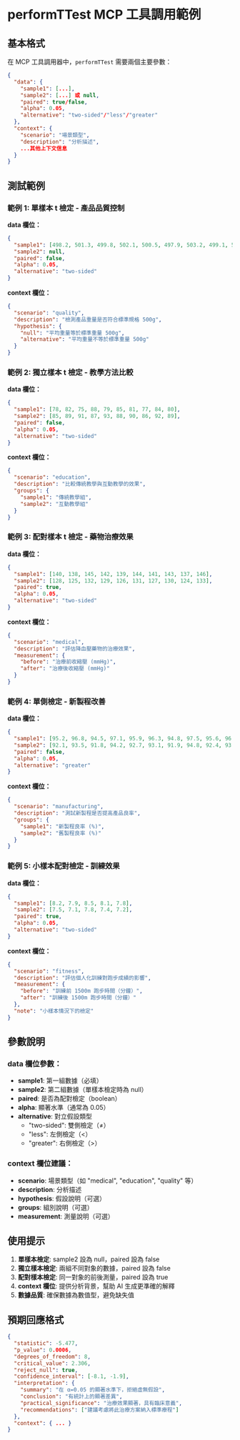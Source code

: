 # performTTest MCP 工具調用範例

## 基本格式

在 MCP 工具調用器中，`performTTest` 需要兩個主要參數：

```json
{
  "data": {
    "sample1": [...],
    "sample2": [...] 或 null,
    "paired": true/false,
    "alpha": 0.05,
    "alternative": "two-sided"/"less"/"greater"
  },
  "context": {
    "scenario": "場景類型",
    "description": "分析描述",
    ...其他上下文信息
  }
}
```

## 測試範例

### 範例 1: 單樣本 t 檢定 - 產品品質控制

**data 欄位：**
```json
{
  "sample1": [498.2, 501.3, 499.8, 502.1, 500.5, 497.9, 503.2, 499.1, 501.8, 500.3],
  "sample2": null,
  "paired": false,
  "alpha": 0.05,
  "alternative": "two-sided"
}
```

**context 欄位：**
```json
{
  "scenario": "quality",
  "description": "檢測產品重量是否符合標準規格 500g",
  "hypothesis": {
    "null": "平均重量等於標準重量 500g",
    "alternative": "平均重量不等於標準重量 500g"
  }
}
```

### 範例 2: 獨立樣本 t 檢定 - 教學方法比較

**data 欄位：**
```json
{
  "sample1": [78, 82, 75, 88, 79, 85, 81, 77, 84, 80],
  "sample2": [85, 89, 91, 87, 93, 88, 90, 86, 92, 89],
  "paired": false,
  "alpha": 0.05,
  "alternative": "two-sided"
}
```

**context 欄位：**
```json
{
  "scenario": "education",
  "description": "比較傳統教學與互動教學的效果",
  "groups": {
    "sample1": "傳統教學組",
    "sample2": "互動教學組"
  }
}
```

### 範例 3: 配對樣本 t 檢定 - 藥物治療效果

**data 欄位：**
```json
{
  "sample1": [140, 138, 145, 142, 139, 144, 141, 143, 137, 146],
  "sample2": [128, 125, 132, 129, 126, 131, 127, 130, 124, 133],
  "paired": true,
  "alpha": 0.05,
  "alternative": "two-sided"
}
```

**context 欄位：**
```json
{
  "scenario": "medical",
  "description": "評估降血壓藥物的治療效果",
  "measurement": {
    "before": "治療前收縮壓 (mmHg)",
    "after": "治療後收縮壓 (mmHg)"
  }
}
```

### 範例 4: 單側檢定 - 新製程改善

**data 欄位：**
```json
{
  "sample1": [95.2, 96.8, 94.5, 97.1, 95.9, 96.3, 94.8, 97.5, 95.6, 96.2],
  "sample2": [92.1, 93.5, 91.8, 94.2, 92.7, 93.1, 91.9, 94.8, 92.4, 93.6],
  "paired": false,
  "alpha": 0.05,
  "alternative": "greater"
}
```

**context 欄位：**
```json
{
  "scenario": "manufacturing",
  "description": "測試新製程是否提高產品良率",
  "groups": {
    "sample1": "新製程良率 (%)",
    "sample2": "舊製程良率 (%)"
  }
}
```

### 範例 5: 小樣本配對檢定 - 訓練效果

**data 欄位：**
```json
{
  "sample1": [8.2, 7.9, 8.5, 8.1, 7.8],
  "sample2": [7.5, 7.1, 7.8, 7.4, 7.2],
  "paired": true,
  "alpha": 0.05,
  "alternative": "two-sided"
}
```

**context 欄位：**
```json
{
  "scenario": "fitness",
  "description": "評估個人化訓練對跑步成績的影響",
  "measurement": {
    "before": "訓練前 1500m 跑步時間（分鐘）",
    "after": "訓練後 1500m 跑步時間（分鐘）"
  },
  "note": "小樣本情況下的檢定"
}
```

## 參數說明

### data 欄位參數：
- **sample1**: 第一組數據（必填）
- **sample2**: 第二組數據（單樣本檢定時為 null）
- **paired**: 是否為配對檢定（boolean）
- **alpha**: 顯著水準（通常為 0.05）
- **alternative**: 對立假設類型
  - "two-sided": 雙側檢定（≠）
  - "less": 左側檢定（<）
  - "greater": 右側檢定（>）

### context 欄位建議：
- **scenario**: 場景類型（如 "medical", "education", "quality" 等）
- **description**: 分析描述
- **hypothesis**: 假設說明（可選）
- **groups**: 組別說明（可選）
- **measurement**: 測量說明（可選）

## 使用提示

1. **單樣本檢定**: sample2 設為 null，paired 設為 false
2. **獨立樣本檢定**: 兩組不同對象的數據，paired 設為 false
3. **配對樣本檢定**: 同一對象的前後測量，paired 設為 true
4. **context 欄位**: 提供分析背景，幫助 AI 生成更準確的解釋
5. **數據品質**: 確保數據為數值型，避免缺失值

## 預期回應格式

```json
{
  "statistic": -5.477,
  "p_value": 0.0006,
  "degrees_of_freedom": 8,
  "critical_value": 2.306,
  "reject_null": true,
  "confidence_interval": [-8.1, -1.9],
  "interpretation": {
    "summary": "在 α=0.05 的顯著水準下，拒絕虛無假設",
    "conclusion": "有統計上的顯著差異",
    "practical_significance": "治療效果顯著，具有臨床意義",
    "recommendations": ["建議考慮將此治療方案納入標準療程"]
  },
  "context": { ... }
}
``` 